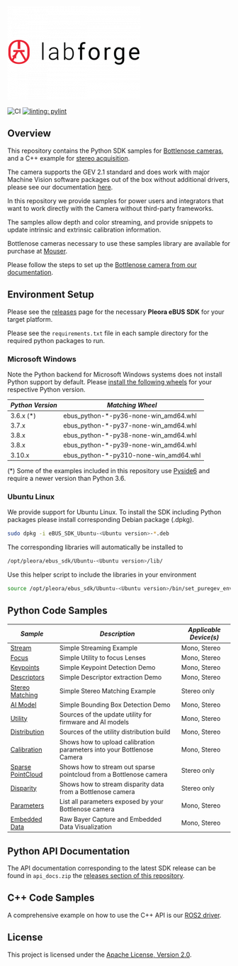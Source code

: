 ![Labforge logo](doc/img/logo-2-300x212.png)

![CI](https://github.com/labforge/sdk-demos/actions/workflows/main.yml/badge.svg)
[![linting: pylint](https://img.shields.io/badge/linting-pylint-yellowgreen)](https://github.com/pylint-dev/pylint)

## Overview

This repository contains the Python SDK samples for [Bottlenose cameras](https://www.labforge.ca/features-bottlenose/),
and a C++ example for [stereo acquisition](stereo_viewer/README.md).

The camera supports the GEV 2.1 standard and does work with major Machine Vision
software packages out of the box without additional drivers, please see our documentation
[here](https://docs.labforge.ca/docs/interfaces).

In this repository we provide samples for power users and integrators that want to work directly with the Camera 
without third-party frameworks. 

The samples allow depth and color streaming, and provide snippets to update intrinsic and extrinsic calibration 
information.

Bottlenose cameras necessary to use these samples library are available for 
purchase at [Mouser](https://www.mouser.ca/manufacturer/labforge/).

Please follow the steps to set up the [Bottlenose camera from our documentation](https://docs.labforge.ca/docs).

## Environment Setup

Please see the [releases](https://github.com/labforge/sdk-demos/releases/) page 
for the necessary **Pleora eBUS SDK** for your target platform. 

Please see the ```requirements.txt``` file in each sample directory for the
required python packages to run.

### Microsoft Windows

Note the Python backend for Microsoft Windows systems does not install Python
support by default. Please [install the following wheels](https://packaging.python.org/en/latest/tutorials/installing-packages/)
for your respective Python version.

| ***Python Version*** | ***Matching Wheel***                   |
|----------------------|----------------------------------------|
| 3.6.x (*)            | ebus_python-*-py36-none-win_amd64.whl  |
| 3.7.x                | ebus_python-*-py37-none-win_amd64.whl  |
| 3.8.x                | ebus_python-*-py38-none-win_amd64.whl  |
| 3.8.x                | ebus_python-*-py39-none-win_amd64.whl  |
| 3.10.x               | ebus_python-*-py310-none-win_amd64.whl |

(*) Some of the examples included in this repository use [Pyside6](https://doc.qt.io/qtforpython-6/PySide6/QtWidgets/index.html)
and require a newer version than Python 3.6.

### Ubuntu Linux

We provide support for Ubuntu Linux. To install the SDK including Python packages
please install corresponding Debian package (.dpkg).

```bash
sudo dpkg -i eBUS_SDK_Ubuntu-<Ubuntu version>-*.deb
```

The corresponding libraries will automatically be installed to

```bash
/opt/pleora/ebus_sdk/Ubuntu-<Ubuntu version>/lib/
```

Use this helper script to include the libraries in your environment

```bash
source /opt/pleora/ebus_sdk/Ubuntu-<Ubuntu version>/bin/set_puregev_env.sh
```

## Python Code Samples

| ***Sample***                                | ***Description***                                                      | ***Applicable Device(s)*** |
|---------------------------------------------|------------------------------------------------------------------------|----------------------------|
| [Stream](stream/README.md)                  | Simple Streaming Example                                               | Mono, Stereo               |
| [Focus](parameters/README.md)               | Simple Utility to focus Lenses                                         | Mono, Stereo               |
| [Keypoints](keypoints/README.md)            | Simple Keypoint Detection Demo                                         | Mono, Stereo               |
| [Descriptors](descriptors/README.md)        | Simple Descriptor extraction Demo                                      | Mono, Stereo               |
| [Stereo Matching](stereo_matches/README.md) | Simple Stereo Matching Example                                         | Stereo only                |
| [AI Model](ai_model/README.md)              | Simple Bounding Box Detection Demo                                     | Mono, Stereo               |
| [Utility](utility/README.md)                | Sources of the update utility for firmware and AI models               | Mono, Stereo               |
| [Distribution](distribution/README.md)      | Sources of the utility distribution build                              | Mono, Stereo               |
| [Calibration](calibration/README.md)        | Shows how to upload calibration parameters into your Bottlenose Camera | Mono, Stereo               |
| [Sparse PointCloud](sparse3d/README.md)     | Shows how to stream out sparse pointcloud from a Bottlenose camera     | Stereo only                |
| [Disparity](disparity/README.md)            | Shows how to stream disparity data from a Bottlenose camera            | Stereo only                |
| [Parameters](parameters/README.md)          | List all parameters exposed by your Bottlenose camera                  | Mono, Stereo               |
| [Embedded Data](edl/README.md)              | Raw Bayer Capture and Embedded Data Visualization                      | Mono, Stereo               |

## Python API Documentation

The API documentation corresponding to the latest SDK release can be found
in ```api_docs.zip``` the [releases section of this repository](https://github.com/labforge/sdk-demos/releases/).

## C++ Code Samples

A comprehensive example on how to use the C++ API is our [ROS2 driver](https://github.com/labforge/bottlenose-ros2).

## License
This project is licensed under the [Apache License, Version 2.0](LICENSE).
